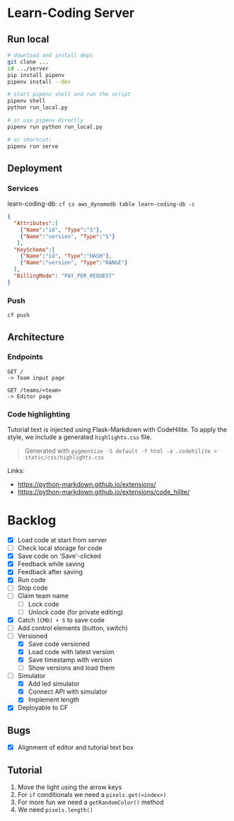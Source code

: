 # Learn-Coding Server

## Run local

```bash
# download and install deps
git clone ...
cd .../server
pip install pipenv
pipenv install --dev 

# start pipenv shell and run the script
pipenv shell
python run_local.py

# or use pipenv directly
pipenv run python run_local.py

# or shortcut:
pipenv run serve
```


## Deployment

### Services

learn-coding-db:
`cf cs aws_dynamodb table learn-coding-db -c`

```json
{
  "Attributes":[
    {"Name":"id", "Type":"S"},
    {"Name":"version", "Type":"S"}
   ],
  "KeySchema":[
    {"Name":"id", "Type":"HASH"},
    {"Name":"version", "Type":"RANGE"}
  ],
  "BillingMode": "PAY_PER_REQUEST"
}
```

### Push

```
cf push
```


## Architecture

### Endpoints
```
GET /
-> Team input page
```

```
GET /teams/<team>
-> Editor page
```


### Code highlighting

Tutorial text is injected using Flask-Markdown with CodeHilite.
To apply the style, we include a generated `highlights.css` file.

> Generated with `pygmentize -S default -f html -a .codehilite > static/css/highlights.css`

Links:
* https://python-markdown.github.io/extensions/  
* https://python-markdown.github.io/extensions/code_hilite/

# Backlog

* [x] Load code at start from server
* [ ] Check local storage for code
* [x] Save code on 'Save'-clicked
* [x] Feedback while saving
* [x] Feedback after saving
* [x] Run code
* [ ] Stop code
* [ ] Claim team name
    * [ ] Lock code
    * [ ] Unlock code (for private editing)
* [x] Catch `[CMD] + S` to save code
* [ ] Add control elements (button, switch)
* [ ] Versioned
    * [x] Save code versioned
    * [x] Load code with latest version
    * [x] Save timestamp with version
    * [ ] Show versions and load them
* [ ] Simulator 
    * [x] Add led simulator
    * [x] Connect API with simulator
    * [x] Implement length
    
* [x] Deployable to CF

## Bugs
* [x] Alignment of editor and tutorial text box 



## Tutorial
1. Move the light using the arrow keys
1. For `if` conditionals we need a `pixels.get(<index>)`
2. For more fun we need a `getRandomColor()` method
3. We need `pixels.length()`